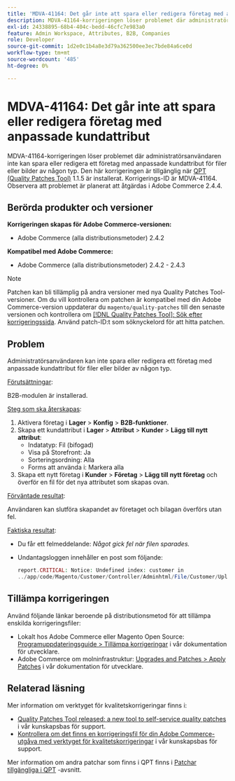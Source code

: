 ```yaml
---
title: 'MDVA-41164: Det går inte att spara eller redigera företag med anpassade kundattribut'
description: MDVA-41164-korrigeringen löser problemet där administratörsanvändaren inte kan spara eller redigera ett företag med anpassade kundattribut för filer eller bilder av någon typ. Den här korrigeringen är tillgänglig när [QPT-verktyget (Quality Patches Tool)](/help/announcements/adobe-commerce-announcements/magento-quality-patches-released-new-tool-to-self-serve-quality-patches.md) 1.1.5 är installerat. Korrigerings-ID är MDVA-41164. Observera att problemet är planerat att åtgärdas i Adobe Commerce 2.4.4.
exl-id: 24338895-68b4-404c-bedd-46cfc7e983a0
feature: Admin Workspace, Attributes, B2B, Companies
role: Developer
source-git-commit: 1d2e0c1b4a8e3d79a362500ee3ec7bde84a6ce0d
workflow-type: tm+mt
source-wordcount: '485'
ht-degree: 0%

---
```


# MDVA-41164: Det går inte att spara eller redigera företag med anpassade kundattribut

MDVA-41164-korrigeringen löser problemet där administratörsanvändaren inte kan spara eller redigera ett företag med anpassade kundattribut för filer eller bilder av någon typ. Den här korrigeringen är tillgänglig när [QPT (Quality Patches Tool)](/help/announcements/adobe-commerce-announcements/magento-quality-patches-released-new-tool-to-self-serve-quality-patches.md) 1.1.5 är installerat. Korrigerings-ID är MDVA-41164. Observera att problemet är planerat att åtgärdas i Adobe Commerce 2.4.4.

## Berörda produkter och versioner

**Korrigeringen skapas för Adobe Commerce-versionen:**

* Adobe Commerce (alla distributionsmetoder) 2.4.2

**Kompatibel med Adobe Commerce:**

* Adobe Commerce (alla distributionsmetoder) 2.4.2 - 2.4.3

>[!NOTE]
>
>Patchen kan bli tillämplig på andra versioner med nya Quality Patches Tool-versioner. Om du vill kontrollera om patchen är kompatibel med din Adobe Commerce-version uppdaterar du `magento/quality-patches` till den senaste versionen och kontrollera om [[!DNL Quality Patches Tool]: Sök efter korrigeringssida](https://devdocs.magento.com/quality-patches/tool.html#patch-grid). Använd patch-ID:t som söknyckelord för att hitta patchen.

## Problem

Administratörsanvändaren kan inte spara eller redigera ett företag med anpassade kundattribut för filer eller bilder av någon typ.

<u>Förutsättningar</u>:

B2B-modulen är installerad.

<u>Steg som ska återskapas</u>:

1. Aktivera företag i **Lager** > **Konfig** > **B2B-funktioner**.
1. Skapa ett kundattribut i **Lager** > **Attribut** > **Kunder** > **Lägg till nytt attribut**:
   * Indatatyp: Fil (bifogad)
   * Visa på Storefront: Ja
   * Sorteringsordning: Alla
   * Forms att använda i: Markera alla
1. Skapa ett nytt företag i **Kunder** > **Företag** > **Lägg till nytt företag** och överför en fil för det nya attributet som skapas ovan.

<u>Förväntade resultat</u>:

Användaren kan slutföra skapandet av företaget och bilagan överförs utan fel.

<u>Faktiska resultat</u>:

* Du får ett felmeddelande: *Något gick fel när filen sparades.*
* Undantagsloggen innehåller en post som följande:

  ```php
  report.CRITICAL: Notice: Undefined index: customer in
  ../app/code/Magento/Customer/Controller/Adminhtml/File/Customer/Upload.php on line 69
  ```

## Tillämpa korrigeringen

Använd följande länkar beroende på distributionsmetod för att tillämpa enskilda korrigeringsfiler:

* Lokalt hos Adobe Commerce eller Magento Open Source: [Programuppdateringsguide > Tillämpa korrigeringar](https://devdocs.magento.com/guides/v2.4/comp-mgr/patching/mqp.html) i vår dokumentation för utvecklare.
* Adobe Commerce om molninfrastruktur: [Upgrades and Patches > Apply Patches](https://devdocs.magento.com/cloud/project/project-patch.html) i vår dokumentation för utvecklare.

## Relaterad läsning

Mer information om verktyget för kvalitetskorrigeringar finns i:

* [Quality Patches Tool released: a new tool to self-service quality patches](/help/announcements/adobe-commerce-announcements/magento-quality-patches-released-new-tool-to-self-serve-quality-patches.md) i vår kunskapsbas för support.
* [Kontrollera om det finns en korrigeringsfil för din Adobe Commerce-utgåva med verktyget för kvalitetskorrigeringar](/help/support-tools/patches-available-in-qpt-tool/check-patch-for-magento-issue-with-magento-quality-patches.md) i vår kunskapsbas för support.

Mer information om andra patchar som finns i QPT finns i [Patchar tillgängliga i QPT](https://support.magento.com/hc/en-us/sections/360010506631-Patches-available-in-MQP-tool-) -avsnitt.

